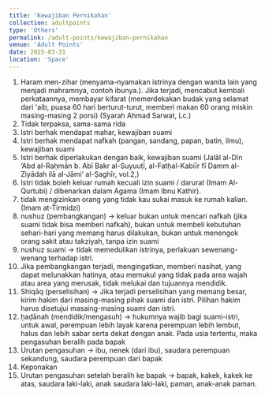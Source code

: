 ```yaml
---
title: 'Kewajiban Pernikahan'
collection: adultpoints
type: 'Others'
permalink: /adult-points/kewajiban-pernikahan
venue: 'Adult Points'
date: 2025-03-31
location: 'Space'
---
```


1. Haram men-zihar (menyama-nyamakan istrinya dengan wanita lain yang menjadi mahramnya, contoh ibunya.). Jika terjadi, mencabut kembali perkataannya, membayar kifarat (memerdekakan budak yang selamat dari 'aib, puasa 60 hari berturut-turut, memberi makan 60 orang miskin masing-masing 2 porsi) (Syarah Ahmad Sarwat, Lc.)
2. Tidak terpaksa, sama-sama rida
3. Istri berhak mendapat mahar, kewajiban suami
4. Istri berhak mendapat nafkah (pangan, sandang, papan, batin, ilmu), kewajiban suami
5. Istri berhak diperlakukan dengan baik, kewajiban suami (Jalāl al-Dīn ‘Abd al-Raḥmān b. Abī Bakr al-Suyuuṭī, al-Fatḥal-Kabiīr fī Damm al-Ziyādah ilā al-Jāmi’ al-Ṣaghīr, vol.2,)
6. Istri tidak boleh keluar rumah kecuali izin suami / darurat (Imam Al-Qurtubi) / dibenarkan dalam Agama (Imam Ibnu Kathir).
7. tidak mengizinkan orang yang tidak kau sukai masuk ke rumah kalian. (Imam at-Tirmidzi)
8. nushuz (pembangkangan) -> keluar bukan untuk mencari nafkah (jika suami tidak bisa memberi nafkah), bukan untuk membeli kebutuhan sehari-hari yang memang harus dilakukan, bukan untuk menengok orang sakit atau takziyah, tanpa izin suami
9. nushuz suami -> tidak memedulikan istrinya, perlakuan sewenang-wenang terhadap istri.
10. Jika pembangkangan terjadi, mengingatkan, memberi nasihat, yang dapat melunakkan hatinya, atau memukul yang tidak pada area wajah atau area yang merusak, tidak melukai dan tujuannya mendidik.
11. Shiqāq (perselisihan) -> Jika terjadi perselisihan yang memang besar, kirim hakim dari masing-masing pihak suami dan istri. Pilihan hakim harus disetujui masaing-masing suami dan istri.
12. ḥaḍānah (mendidik/mengasuh) -> hukumnya wajib bagi suami-istri, untuk awal, perempuan lebih layak karena perempuan lebih lembut, halus dan lebih sabar serta dekat dengan anak. Pada usia tertentu, maka pengasuhan beralih pada bapak
13. Urutan pengasuhan -> ibu, nenek (dari ibu), saudara perempuan sekandung, saudara perempuan dari bapak
14. Keponakan
15. Urutan pengasuhan setelah beralih ke bapak -> bapak, kakek, kakek ke atas, saudara laki-laki, anak saudara laki-laki, paman, anak-anak paman.

